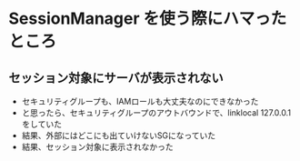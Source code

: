 # SessionManager を使う際にハマったところ

## セッション対象にサーバが表示されない

- セキュリティグループも、IAMロールも大丈夫なのにできなかった
- と思ったら、セキュリティグループのアウトバウンドで、linklocal 127.0.0.1 をしていた
- 結果、外部にはどこにも出ていけないSGになっていた
- 結果、セッション対象に表示されなかった
